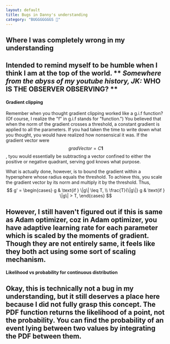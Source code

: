 ```yaml
---
layout: default
title: Bugs in Danny's understanding
category: "BUGGGGGGGS 🐛"
---
```

## Where I was completely wrong in my understanding

Intended to remind myself to be humble when I think I am at the top of the world. 
** *Somewhere from the abyss of my youtube history, JK:* **WHO IS THE OBSERVER OBSERVING?** **
---
#### Gradient clipping
Remember when you thought gradient clipping worked like a g.i.f function? (Of course, I realize the "f" in g.i.f stands for "function.") You believed that when the norm of the gradient crosses a threshold, a constant gradient is applied to all the parameters. If you had taken the time to write down what you thought, you would have realized how nonsensical it was. If the gradient vector were $$ gradVector=C\mathbf{1} $$, tyou would essentially be subtracting a vector confined to either the positive or negative quadrant, serving god knows what purpose.

What is actually done, however, is to bound the gradient within a hypersphere whose radius equals the threshold. To achieve this, you scale the gradient vector by its norm and multiply it by the threshold. Thus,$$ g' =
\begin{cases} 
g & \text{if } \|g\| \leq T, \\
\frac{T}{\|g\|} g & \text{if } \|g\| > T,
\end{cases} $$

However, I still haven't figured out if this is same as Adam optimizer, coz in Adam optimizer, you have adaptive learning rate for each parameter which is scaled by the moments of gradient. Though they are not entirely same, it feels like they both act using some sort of scaling mechanism.
---
#### Likelihood vs probability for continuous distribution
Okay, this is technically not a bug in my understanding, but it still deserves a place here because I did not fully grasp this concept. The PDF function returns the likelihood of a point, not the probability. You can find the probability of an event lying between two values by integrating the PDF between them.
---

